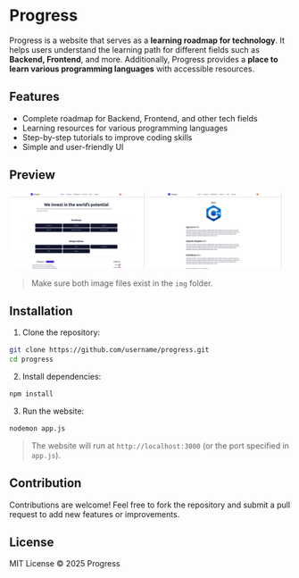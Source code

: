 # Progress

Progress is a website that serves as a **learning roadmap for technology**. It helps users understand the learning path for different fields such as **Backend, Frontend**, and more. Additionally, Progress provides a **place to learn various programming languages** with accessible resources.

## Features
- Complete roadmap for Backend, Frontend, and other tech fields
- Learning resources for various programming languages
- Step-by-step tutorials to improve coding skills
- Simple and user-friendly UI

## Preview

<p float="left">
  <img src="img/preview1.png" width="48%" />
  <img src="img/preview2.png" width="48%" />
</p>

> Make sure both image files exist in the `img` folder.

## Installation

1. Clone the repository:
```bash
git clone https://github.com/username/progress.git
cd progress
```

2. Install dependencies:
```bash
npm install
```

3. Run the website:
```bash
nodemon app.js
```

> The website will run at `http://localhost:3000` (or the port specified in `app.js`).

## Contribution
Contributions are welcome! Feel free to fork the repository and submit a pull request to add new features or improvements.

## License
MIT License © 2025 Progress
